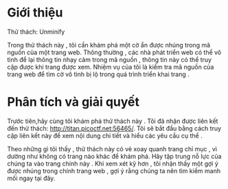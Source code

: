 # Giới thiệu 
Thử thách: Unminify<br>

Trong thử thách này , tôi cần khám phá một cờ ẩn được nhúng trong mã nguồn của một trang web. Thông thường , các nhà phát triển web có thể vô tình để lại thông tin nhạy cảm trong mã nguồn , thông tin này có thể truy cập được khi trang được xem. Nhiệm vụ của tôi là kiểm tra mã nguồn của trang web để tìm cờ vô tình bị lộ trong quá trình triển khai trang .
# Phân tích và giải quyết
Trước tiên,hãy cùng tôi khám phá thử thách này . Tôi đã nhận được liên kết đến thử thách: http://titan.picoctf.net:56465/. Tôi sẽ bắt đầu bằng cách truy cập liên kết này để xem nội dung chi tiết và hiểu các yêu cầu cụ thể .

Theo những gì tôi thấy , thử thách này có vẻ xoay quanh trang chỉ mục , vì dường như không có trang nào khác để khám phá. Hãy tập trung nỗ lực của chúng ta vào trang chính này . Khi xem xét kỹ hơn , tôi nhận thấy một gợi ý được nhúng trong chính trang web , gợi ý rằng chúng ta nên tìm kiếm manh mối ngay tại đây.
